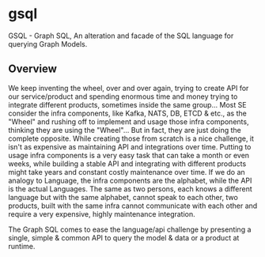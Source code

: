 # gsql
GSQL - Graph SQL, An alteration and facade of the SQL language for querying Graph Models.


## Overview
We keep inventing the wheel, over and over again, trying to create API for our service/product and spending enormous time and money trying to integrate different products, sometimes inside the same group... Most SE consider the infra components, like Kafka, NATS, DB, ETCD & etc., as the "Wheel" and rushing off to implement and usage those infra components, thinking they are using the "Wheel"... But in fact, they are just doing the complete opposite. While creating those from scratch is a nice challenge, it isn't as expensive as maintaining API and integrations over time. Putting to usage infra components is a very easy task that can take a month or even weeks, while building a stable API and integrating with different products might take years and constant costly maintenance over time.
If we do an analogy to Language, the infra components are the alphabet, while the API is the actual Languages. The same as two persons, each knows a different language but with the same alphabet, cannot speak to each other, two products, built with the same infra cannot communicate with each other and require a very expensive, highly maintenance integration.

The Graph SQL comes to ease the language/api challenge by presenting a single, simple & common API to query the model & data or a product at runtime.

